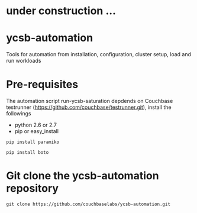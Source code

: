 # under construction ...
# ycsb-automation
Tools for automation from installation, configuration, cluster setup, load and run workloads

# Pre-requisites

The automation script run-ycsb-saturation depdends on Couchbase testrunner (https://github.com/couchbase/testrunner.git), install the followings

* python 2.6 or 2.7
* pip or easy_install

```
pip install paramiko
```

```
pip install boto
```

# Git clone the ycsb-automation repository

```git clone https://github.com/couchbaselabs/ycsb-automation.git```



